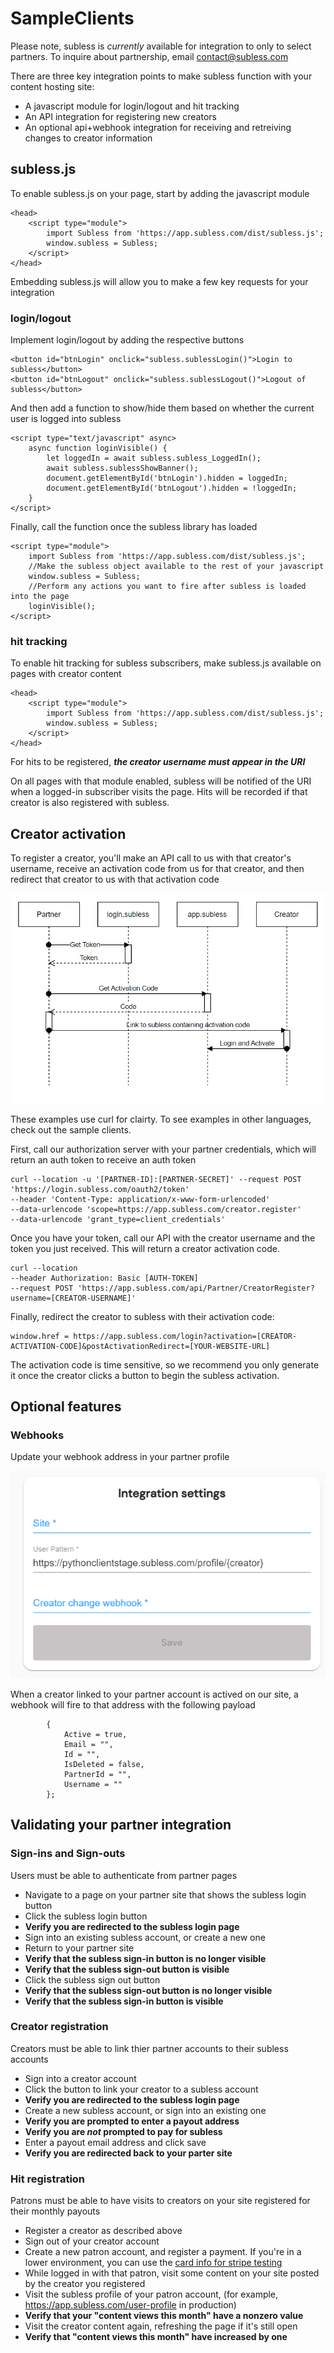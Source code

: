 # SampleClients

Please note, subless is *currently* available for integration to only to select partners. To inquire about partnership, email contact@subless.com

There are three key integration points to make subless function with your content hosting site: 
* A javascript module for login/logout and hit tracking
* An API integration for registering new creators
* An optional api+webhook integration for receiving and retreiving changes to creator information

## subless.js
To enable subless.js on your page, start by adding the javascript module

    <head>
        <script type="module">
            import Subless from 'https://app.subless.com/dist/subless.js';
            window.subless = Subless;
        </script>
    </head>

Embedding subless.js will allow you to make a few key requests for your integration

### login/logout
Implement login/logout by adding the respective buttons

    <button id="btnLogin" onclick="subless.sublessLogin()">Login to subless</button>
    <button id="btnLogout" onclick="subless.sublessLogout()">Logout of subless</button>

And then add a function to show/hide them based on whether the current user is logged into subless

    <script type="text/javascript" async>
        async function loginVisible() {
            let loggedIn = await subless.subless_LoggedIn();
            await subless.sublessShowBanner();
            document.getElementById('btnLogin').hidden = loggedIn;
            document.getElementById('btnLogout').hidden = !loggedIn;
        }
    </script>

Finally, call the function once the subless library has loaded

    <script type="module">
        import Subless from 'https://app.subless.com/dist/subless.js';
        //Make the subless object available to the rest of your javascript
        window.subless = Subless;
        //Perform any actions you want to fire after subless is loaded into the page
        loginVisible();
    </script>

### hit tracking
To enable hit tracking for subless subscribers, make subless.js available on pages with creator content

    <head>
        <script type="module">
            import Subless from 'https://app.subless.com/dist/subless.js';
            window.subless = Subless;
        </script>
    </head>

For hits to be registered, ***the creator username must appear in the URI***

On all pages with that module enabled, subless will be notified of the URI when a logged-in subscriber visits the page. Hits will be recorded if that creator is also registered with subless.

## Creator activation
To register a creator, you'll make an API call to us with that creator's username, receive an activation code from us for that creator, and then redirect that creator to us with that activation code

![CreatorWorkflow](./sublessCreatorRegistration.png)

These examples use curl for clairty. To see examples in other languages, check out the sample clients.

First, call our authorization server with your partner credentials, which will return an auth token to receive an auth token

    curl --location -u '[PARTNER-ID]:[PARTNER-SECRET]' --request POST 'https://login.subless.com/oauth2/token' 
    --header 'Content-Type: application/x-www-form-urlencoded' 
    --data-urlencode 'scope=https://app.subless.com/creator.register' 
    --data-urlencode 'grant_type=client_credentials'

Once you have your token, call our API with the creator username and the token you just received. This will return a creator activation code.

    curl --location 
    --header Authorization: Basic [AUTH-TOKEN]
    --request POST 'https://app.subless.com/api/Partner/CreatorRegister?username=[CREATOR-USERNAME]' 

Finally, redirect the creator to subless with their activation code:

    window.href = https://app.subless.com/login?activation=[CREATOR-ACTIVATION-CODE]&postActivationRedirect=[YOUR-WEBSITE-URL]

The activation code is time sensitive, so we recommend you only generate it once the creator clicks a button to begin the subless activation.



## Optional features

### Webhooks
Update your webhook address in your partner profile

![WebhookSettings](./webhook.png)

When a creator linked to your partner account is actived on our site, a webhook will fire to that address with the following payload

            {
                Active = true,
                Email = "",
                Id = "",
                IsDeleted = false,
                PartnerId = "",
                Username = ""
            };


## Validating your partner integration

### Sign-ins and Sign-outs
Users must be able to authenticate from partner pages
* Navigate to a page on your partner site that shows the subless login button
* Click the subless login button
* **Verify you are redirected to the subless login page**
* Sign into an existing subless account, or create a new one
* Return to your partner site
* **Verify that the subless sign-in button is no longer visible**
* **Verify that the subless sign-out button is visible**
* Click the subless sign out button
* **Verify that the subless sign-out button is no longer visible**
* **Verify that the subless sign-in button is visible**

### Creator registration
Creators must be able to link thier partner accounts to their subless accounts
* Sign into a creator account
* Click the button to link your creator to a subless account
* **Verify you are redirected to the subless login page**
* Create a new subless account, or sign into an existing one
* **Verify you are prompted to enter a payout address**
* **Verify you are *not* prompted to pay for subless**
* Enter a payout email address and click save
* **Verify you are redirected back to your parter site**


### Hit registration
Patrons must be able to have visits to creators on your site registered for their monthly payouts
* Register a creator as described above
* Sign out of your creator account
* Create a new patron account, and register a payment. If you're in a lower environment, you can use the [card info for stripe testing](https://stripe.com/docs/testing#testing-interactively)
* While logged in with that patron, visit some content on your site posted by the creator you registered
* Visit the subless profile of your patron account, (for example, https://app.subless.com/user-profile in production)
* **Verify that your "content views this month" have a nonzero value**
* Visit the creator content again, refreshing the page if it's still open
* **Verify that "content views this month" have increased by one**
